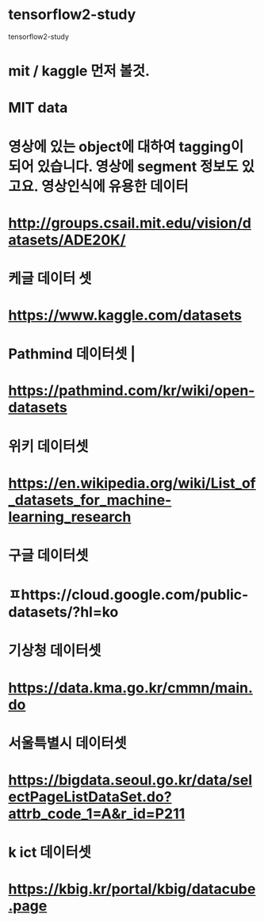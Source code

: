 # tensorflow2-study
tensorflow2-study

# mit / kaggle 먼저 볼것.

# MIT data
# 영상에 있는 object에 대하여 tagging이 되어 있습니다. 영상에 segment 정보도 있고요. 영상인식에 유용한 데이터
# http://groups.csail.mit.edu/vision/datasets/ADE20K/

# 케글 데이터 셋
# https://www.kaggle.com/datasets

# Pathmind 데이터셋 | 
# https://pathmind.com/kr/wiki/open-datasets

# 위키 데이터셋
# https://en.wikipedia.org/wiki/List_of_datasets_for_machine-learning_research

# 구글 데이터셋
# ㅍhttps://cloud.google.com/public-datasets/?hl=ko

# 기상청 데이터셋
# https://data.kma.go.kr/cmmn/main.do

# 서울특별시 데이터셋
# https://bigdata.seoul.go.kr/data/selectPageListDataSet.do?attrb_code_1=A&r_id=P211

# k ict 데이터셋
# https://kbig.kr/portal/kbig/datacube.page
